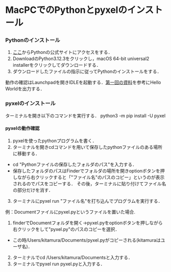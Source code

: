 # MacPCでのPythonとpyxelのインストール

### Pythonのインストール

1. [ここ](https://www.python.org/)からPythonの公式サイトにアクセスをする．
2. DownloadのPython3.12.3をクリックし，macOS 64-bit universal2 installerをクリックしてダウンロードする．
3. ダウンロードしたファイルの指示に従ってPythonのインストールをする．

動作の確認はLaunchpadを開きIDLEを起動する．[第一回の資料](c01.asciidoc)を参考にHello Worldを出力する．

### pyxelのインストール

ターミナルを開き以下のコマンドを実行する．
python3 -m pip install -U pyxel

#### pyxelの動作確認

1. pyxelを使ったpythonプログラムを書く．
2. ターミナルを開きcdコマンドを用いて保存したpythonファイルのある場所に移動する．
- cd "Pythonファイルの保存したフォルダのパス"を入力する．
- 保存したフォルダのパスはFinderでフォルダの場所を開きoptionボタンを押しながら右クリックすると「"ファイル名"のパスのコピー」というのが表示されるのでパスをコピーする．
その後，ターミナルに貼り付けてファイル名の部分だけを消す．
3. ターミナルにpyxel run "ファイル名"を打ち込んでプログラムを実行する．

例：Documentファイルにpyxel.pyというファイルを置いた場合.
1. finderでDocumentフォルダを開く->pyxel.pyをoptionボタンを押しながら右クリックをして"pyxel.py"のパスのコピーを選択．
- この時/Users/kitamura/Documents/pyxel.pyがコピーされる(kitamuraはユーザ名)．
2. ターミナルでcd /Users/kitamura/Documentsと入力する．
3. ターミナルでpyxel run pyxel.pyと入力する．
